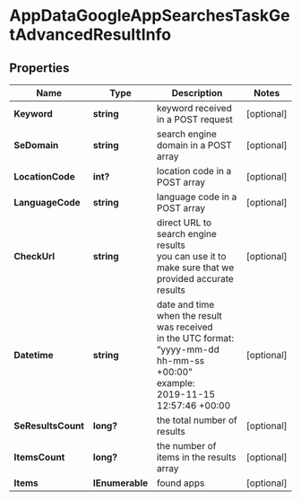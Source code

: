 # AppDataGoogleAppSearchesTaskGetAdvancedResultInfo


## Properties

| Name | Type | Description | Notes |
|------------ | ------------- | ------------- | -------------|
**Keyword** | **string** | keyword received in a POST request |[optional]|
**SeDomain** | **string** | search engine domain in a POST array |[optional]|
**LocationCode** | **int?** | location code in a POST array |[optional]|
**LanguageCode** | **string** | language code in a POST array |[optional]|
**CheckUrl** | **string** | direct URL to search engine results<br>you can use it to make sure that we provided accurate results |[optional]|
**Datetime** | **string** | date and time when the result was received<br>in the UTC format: “yyyy-mm-dd hh-mm-ss +00:00”<br>example:<br>2019-11-15 12:57:46 +00:00 |[optional]|
**SeResultsCount** | **long?** | the total number of results |[optional]|
**ItemsCount** | **long?** | the number of items in the results array |[optional]|
**Items** | **IEnumerable<BaseAppDataSerpElementItem>** | found apps |[optional]|